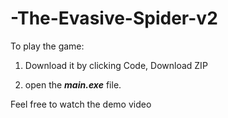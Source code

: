# -The-Evasive-Spider-v2

To play the game:

1. Download it by clicking Code, Download ZIP

2. open the ***main.exe*** file.


Feel free to watch the demo video
